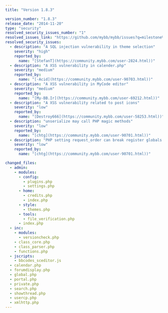 ```yaml
---
title: "Version 1.8.3"

version_number: "1.8.3"
release_date: "2014-11-20"
type: "security"
resolved_security_issues_number: "1"
resolved_issues_link: "https://github.com/mybb/mybb/issues?q=milestone%3A1.8.3+is%3Aclosed"
resolved_security_issues:
  - description: "A SQL injection vulnerability in theme selection"
    severity: "high"
    reported_by:
      name: "[StefanT](https://community.mybb.com/user-2824.html))"
  - description: "A XSS vulnerability in calender.php"
    severity: "medium"
    reported_by:
      name: "[-Acid](https://community.mybb.com/user-90703.html))"
  - description: "A XSS vulnerability in MyCode editor"
    severity: "medium"
    reported_by:
      name: "[My-BB.Ir](https://community.mybb.com/user-69212.html))"
  - description: "A XSS vulnerability related to post icons"
    severity: "low"
    reported_by:
      name: "[Destroy666](https://community.mybb.com/user-58253.html))"
  - description: "unserialize may call PHP magic methods"
    severity: "low"
    reported_by:
      name: "[chtg](https://community.mybb.com/user-90701.html))"
  - description: "PHP setting request_order can break register globals handling"
    severity: "low"
    reported_by:
      name: "[chtg](https://community.mybb.com/user-90701.html))"

changed_files:
  - admin:
    - modules:
      - config:
        - plugins.php
        - settings.php
      - home:
        - credits.php
        - index.php
      - style:
        - themes.php
      - tools:
        - file_verification.php
      - index.php
  - inc:
    - modules:
      - versioncheck.php
    - class_core.php
    - class_parser.php
    - functions.php
  - jscripts:
    - bbcodes_sceditor.js
  - calendar.php
  - forumdisplay.php
  - global.php
  - portal.php
  - private.php
  - search.php
  - showthread.php
  - usercp.php
  - xmlhttp.php
---
```

